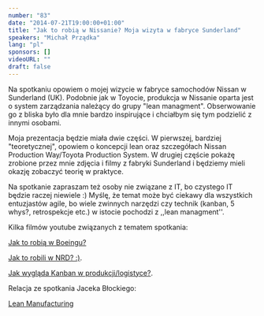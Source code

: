 ```yaml
---
number: "83"
date: "2014-07-21T19:00:00+01:00"
title: "Jak to robią w Nissanie? Moja wizyta w fabryce Sunderland"
speakers: "Michał Prządka"
lang: "pl"
sponsors: []
videoURL: ""
draft: false
---
```


Na spotkaniu opowiem o mojej wizycie w fabryce samochodów Nissan w Sunderland (UK). Podobnie jak w Toyocie, produkcja w Nissanie oparta jest o system zarządzania należący do grupy "lean managment". Obserwowanie go z bliska było dla mnie bardzo inspirujące i chciałbym się tym podzielić z innymi osobami.

Moja prezentacja będzie miała dwie części. W pierwszej, bardziej "teoretycznej", opowiem o koncepcji lean oraz szczegółach Nissan Production Way/Toyota Production System. W drugiej częście pokażę zrobione przez mnie zdjęcia i filmy z fabryki Sunderland i będziemy mieli okazję zobaczyć teorię w praktyce.

Na spotkanie zapraszam też osoby nie związane z IT, bo czystego IT będzie raczej niewiele :) Myślę, że temat może być ciekawy dla wszystkich entuzjastów agile, bo wiele zwinnych narzędzi czy technik (kanban, 5 whys?, retrospekcje etc.) w istocie pochodzi z ,,lean managment''.

Kilka filmów youtube związanych z tematem spotkania:

<a href="http://youtu.be/Ihtl-SZLU9o" target="_blank">Jak to robią w Boeingu?</a>

<a href="https://web.archive.org/web/20150814075419/https://www.youtube.com/watch?v=zBsPFI--muo" target="_blank">Jak to robili w NRD? :)</a>.

<a href="https://www.youtube.com/watch?v=tum1lLwy6gE" target="_blank">Jak wygląda Kanban w produkcji/logistyce?</a>.

Relacja ze spotkania Jaceka Błockiego:

<a href="http://ijbd.eu/?p=216" target="_blank">Lean Manufacturing</a>


